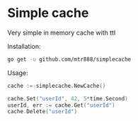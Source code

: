 # Simple cache

Very simple in memory cache with ttl

Installation:
```sh
go get -u github.com/mtr888/simplecache
```

Usage:
```go
cache := simplecache.NewCache()

cache.Set("userId", 42, 5*time.Second)
userId, err := cache.Get("userId")
cache.Delete("userId")
```